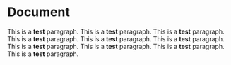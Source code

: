 # Document

This is a **test** paragraph. This is a **test** paragraph. This is a **test** paragraph. This is a **test** paragraph. This is a **test** paragraph. This is a **test** paragraph. This is a **test** paragraph. This is a **test** paragraph. This is a **test** paragraph. This is a **test** paragraph. 